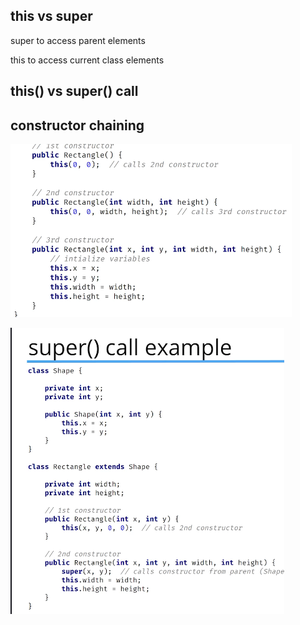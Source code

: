 ## this vs super

super to access parent elements

this to access current class elements

## this() vs super() call

## constructor chaining

![1751749547511](image/note/1751749547511.png)

![1751749646983](image/note/1751749646983.png)
